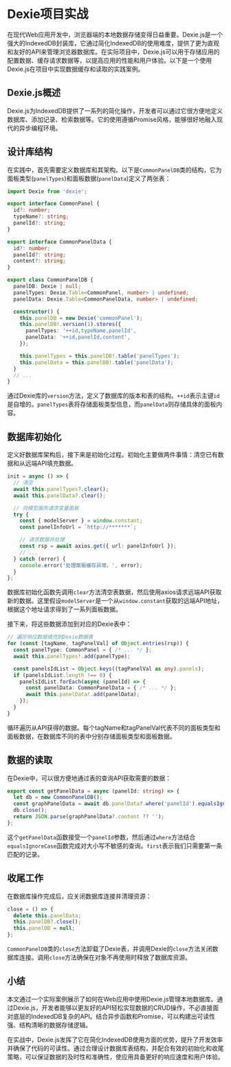 # Dexie项目实战

在现代Web应用开发中，浏览器端的本地数据存储变得日益重要。Dexie.js是一个强大的IndexedDB封装库，它通过简化IndexedDB的使用难度，提供了更为直观和友好的API来管理浏览器数据库。在实际项目中，Dexie.js可以用于存储应用的配置数据、缓存请求数据等，以提高应用的性能和用户体验。以下是一个使用Dexie.js在项目中实现数据缓存和读取的实践案例。

## Dexie.js概述

Dexie.js为IndexedDB提供了一系列的简化操作，开发者可以通过它很方便地定义数据库、添加记录、检索数据等。它的使用遵循Promise风格，能够很好地融入现代的异步编程环境。

## 设计库结构

在实践中，首先需要定义数据库和其架构。以下是`CommonPanelDB`类的结构，它为面板类型(`panelTypes`)和面板数据(`panelData`)定义了两张表：

```typescript
import Dexie from 'dexie';

export interface CommonPanel {
  id?: number;
  typeName?: string;
  panelId?: string;
}

export interface CommonPanelData {
  id?: number;
  panelId?: string;
  content?: string;
}

export class CommonPanelDB {
  panelDB: Dexie | null;
  panelTypes: Dexie.Table<CommonPanel, number> | undefined;
  panelData: Dexie.Table<CommonPanelData, number> | undefined;

  constructor() {
    this.panelDB = new Dexie('commonPanel');
    this.panelDB!.version(1).stores({
      panelTypes: '++id,typeName,panelId',
      panelData: '++id,panelId,content',
    });

    this.panelTypes = this.panelDB!.table('panelTypes');
    this.panelData = this.panelDB!.table('panelData');
  }
  // ...
}
```

通过Dexie库的`version`方法，定义了数据库的版本和表的结构。`++id`表示主键`id`是自增的。`panelTypes`表将存储面板类型信息，而`panelData`则存储具体的面板内容。

## 数据库初始化

定义好数据库架构后，接下来是初始化过程。初始化主要做两件事情：清空已有数据和从远端API填充数据。

```typescript
init = async () => {
  // 清空
  await this.panelTypes?.clear();
  await this.panelData?.clear();

  // 向模型服务请求变量面板
  try {
    const { modelServer } = window.constant;
    const panelInfoUrl = `http://*******`;

    // 请求数据并处理
    const rsp = await axios.get({ url: panelInfoUrl });
    // ...
  } catch (error) {
    console.error('处理面板缓存异常。', error);
  }
};
```

数据库初始化函数先调用`clear`方法清空表数据，然后使用axios请求远端API获取新的数据。这里假设`modelServer`是一个从`window.constant`获取的远端API地址，根据这个地址请求得到了一系列面板数据。

接下来，将这些数据添加到对应的Dexie表中：

```typescript
// 遍历响应数据填充到Dexie数据表
for (const [tagName, tagPanelVal] of Object.entries(rsp)) {
  const panelType: CommonPanel = { /* ... */ };
  await this.panelTypes!.add(panelType);

  const panelsIdList = Object.keys((tagPanelVal as any).panels);
  if (panelsIdList.length !== 0) {
    panelsIdList.forEach(async (panelId) => {
      const panelData: CommonPanelData = { /* ... */ };
      await this.panelData!.add(panelData);
    });
  }
}
```

循环遍历从API获得的数据。每个tagName和tagPanelVal代表不同的面板类型和面板数据，在数据库不同的表中分别存储面板类型和面板数据。

## 数据的读取

在Dexie中，可以很方便地通过表的查询API获取需要的数据：

```typescript
export const getPanelData = async (panelId: string) => {
  let db = new CommonPanelDB();
  const graphPanelData = await db.panelData?.where('panelId').equalsIgnoreCase(panelId).first();
  db.close();
  return JSON.parse(graphPanelData?.content ?? '');
};
```

这个`getPanelData`函数接受一个`panelId`参数，然后通过`where`方法结合`equalsIgnoreCase`函数完成对大小写不敏感的查询。`first`表示我们只需要第一条匹配的记录。

## 收尾工作

在数据库操作完成后，应关闭数据库连接并清理资源：

```typescript
close = () => {
  delete this.panelData;
  this.panelDB?.close();
  this.panelDB = null;
};
```

`CommonPanelDB`类的`close`方法卸载了Dexie表，并调用Dexie的`close`方法关闭数据库连接。调用`close`方法确保在对象不再使用时释放了数据库资源。

## 小结

本文通过一个实际案例展示了如何在Web应用中使用Dexie.js管理本地数据库。通过Dexie.js，开发者能够以更友好的API轻松实现数据的CRUD操作，不必直接面对底层的IndexedDB复杂的API。结合异步函数和Promise，可以构建出可读性强、结构清晰的数据存储逻辑。

在实战中，Dexie.js发挥了它在简化IndexedDB使用方面的优势，提升了开发效率并确保了代码的可读性。通过合理设计数据库表结构，并配合有效的初始化和收尾策略，可以保证数据的及时性和准确性，使应用具备更好的响应速度和用户体验。